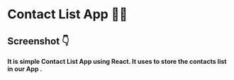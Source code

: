 # Contact List App 📲📞

## Screenshot 👇

**It is simple Contact List App using React. It uses to store the contacts list in our App .**
